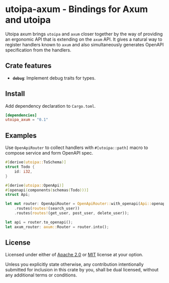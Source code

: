 # utoipa-axum - Bindings for Axum and utoipa

Utoipa axum brings `utoipa` and `axum` closer together by the way of providing an ergonomic API that is extending on
the `axum` API. It gives a natural way to register handlers known to `axum` and also simultaneously generates OpenAPI
specification from the handlers.

## Crate features

- **`debug`**: Implement debug traits for types.

## Install

Add dependency declaration to `Cargo.toml`.

```toml
[dependencies]
utoipa_axum = "0.1"
```

## Examples

Use `OpenApiRouter` to collect handlers with `#[utoipa::path]` macro to compose service and form OpenAPI spec.

```rust
#[derive(utoipa::ToSchema)]
struct Todo {
    id: i32,
}

#[derive(utoipa::OpenApi)]
#[openapi(components(schemas(Todo)))]
struct Api;

let mut router: OpenApiRouter = OpenApiRouter::with_openapi(Api::openapi())
    .routes(routes!(search_user))
    .routes(routes!(get_user, post_user, delete_user));

let api = router.to_openapi();
let axum_router: axum::Router = router.into();
```

## License

Licensed under either of [Apache 2.0](LICENSE-APACHE) or [MIT](LICENSE-MIT) license at your option.

Unless you explicitly state otherwise, any contribution intentionally submitted for inclusion in this crate
by you, shall be dual licensed, without any additional terms or conditions.

